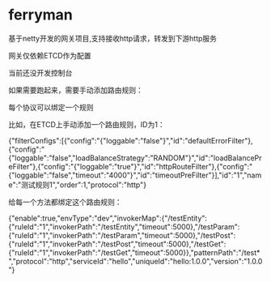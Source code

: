 # ferryman
基于netty开发的网关项目,支持接收http请求，转发到下游http服务

网关仅依赖ETCD作为配置

当前还没开发控制台

如果需要跑起来，需要手动添加路由规则：

每个协议可以绑定一个规则

比如，在ETCD上手动添加一个路由规则，ID为1：

{"filterConfigs":[{"config":"{\"loggable\":\"false\"}","id":"defaultErrorFilter"},{"config":"{\"loggable\":\"false\",\"loadBalanceStrategy\":\"RANDOM\"}","id":"loadBalancePreFilter"},{"config":"{\"loggable\":\"true\"}","id":"httpRouteFilter"},{"config":"{\"loggable\":\"false\",\"timeout\":\"4000\"}","id":"timeoutPreFilter"}],"id":"1","name":"测试规则1","order":1,"protocol":"http"}


给每一个方法都绑定这个路由规则：

{"enable":true,"envType":"dev","invokerMap":{"/testEntity":{"ruleId":"1","invokerPath":"/testEntity","timeout":5000},"/testParam":{"ruleId":"1","invokerPath":"/testParam","timeout":5000},"/testPost":{"ruleId":"1","invokerPath":"/testPost","timeout":5000},"/testGet":{"ruleId":"1","invokerPath":"/testGet","timeout":5000}},"patternPath":"/test*","protocol":"http","serviceId":"hello","uniqueId":"hello:1.0.0","version":"1.0.0"}

